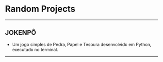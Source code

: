 # Random Projects
---
## JOKENPÔ
* Um jogo simples de Pedra, Papel e Tesoura desenvolvido em Python, executado no terminal.
---
